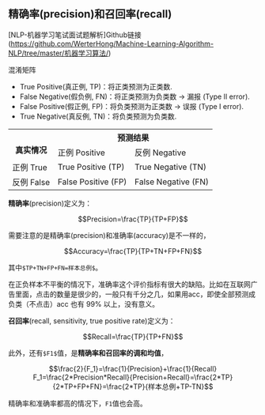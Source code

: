 ## 精确率(precision)和召回率(recall)

[NLP-机器学习笔试面试题解析]Github链接(https://github.com/WerterHong/Machine-Learning-Algorithm-NLP/tree/master/机器学习算法/)

混淆矩阵

- True Positive(真正例, TP)：将正类预测为正类数.
- False Negative(假负例, FN)：将正类预测为负类数 → 漏报 (Type II error).
- False Positive(假正例, FP)：将负类预测为正类数 → 误报 (Type I error).
- True Negative(真反例, TN)：将负类预测为负类数.

<p align="center">
<table>
  <tr>
    <th rowspan="2"><br>真实情况</th>
    <th colspan="2">预测结果</th>
  </tr>
  <tr>
    <td>正例 Positive</td>
    <td>反例 Negative</td>
  </tr>
  <tr>
    <td>正例 True</td>
    <td>True Positive (TP)</td>
    <td>True Negative (TN)</td>
  </tr>
  <tr>
    <td>反例 False</td>
    <td>False Positive (FP)</td>
    <td>False Negative (FN)</td>
  </tr>
</table>
</p>

**精确率**(precision)定义为：

```math
Precision=\frac{TP}{TP+FP}
```

需要注意的是精确率(precision)和准确率(accuracy)是不一样的，

```math
Accuracy=\frac{TP}{TP+TN+FP+FN}
```
其中`$TP+TN+FP+FN=样本总例$`。

在正负样本不平衡的情况下，准确率这个评价指标有很大的缺陷。比如在互联网广告里面，点击的数量是很少的，一般只有千分之几，如果用acc，即使全部预测成负类（不点击）acc 也有 99% 以上，没有意义。

**召回率**(recall, sensitivity, true positive rate)定义为：

```math
Recall=\frac{TP}{TP+FN}
```

此外，还有`$F1$`值，是**精确率和召回率的调和均值**，

```math
\frac{2}{F_1}=\frac{1}{Precision}+\frac{1}{Recall}

F_1=\frac{2*Precision*Recall}{Precision+Recall}=\frac{2*TP}{2*TP+FP+FN}=\frac{2*TP}{样本总例+TP-TN}
```

精确率和准确率都高的情况下，`F1`值也会高。
